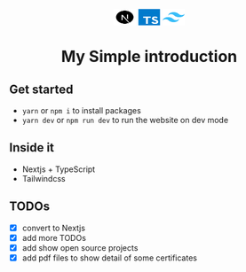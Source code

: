 <p align="center">
<img align="center" alt="Nextjs" height="30" width="40" src="https://github.com/Arikato111/Arikato111/raw/main/icons/nextjs-original.svg">
<img align="center" alt="Typescript" height="30" width="40" src="https://github.com/Arikato111/Arikato111/raw/main/icons/typescript-original.svg">
  <img align="center" alt="Svelte" height="30" width="40" src="https://github.com/devicons/devicon/raw/master/icons/tailwindcss/tailwindcss-plain.svg">
</p>

# <p align="center">My Simple introduction</p>

## Get started

- `yarn` or `npm i` to install packages
- `yarn dev` or `npm run dev` to run the website on dev mode

## Inside it

- Nextjs + TypeScript
- Tailwindcss

## TODOs

- [x] convert to Nextjs
- [x] add more TODOs
- [x] add show open source projects
- [x] add pdf files to show detail of some certificates
